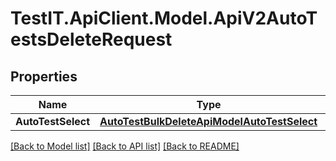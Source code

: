 # TestIT.ApiClient.Model.ApiV2AutoTestsDeleteRequest

## Properties

Name | Type | Description | Notes
------------ | ------------- | ------------- | -------------
**AutoTestSelect** | [**AutoTestBulkDeleteApiModelAutoTestSelect**](AutoTestBulkDeleteApiModelAutoTestSelect.md) |  | 

[[Back to Model list]](../README.md#documentation-for-models) [[Back to API list]](../README.md#documentation-for-api-endpoints) [[Back to README]](../README.md)


